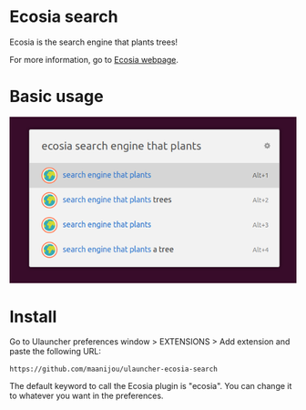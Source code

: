 # Ecosia search
Ecosia is the search engine that plants trees! 

For more information, go to [Ecosia webpage](https://info.ecosia.org/what).

# Basic usage

![Usage](/images/usage.png)


# Install

Go to Ulauncher preferences window > EXTENSIONS > Add extension and paste the following URL:

    https://github.com/maanijou/ulauncher-ecosia-search

The default keyword to call the Ecosia plugin is "ecosia". You can change it to whatever you want in the preferences.
